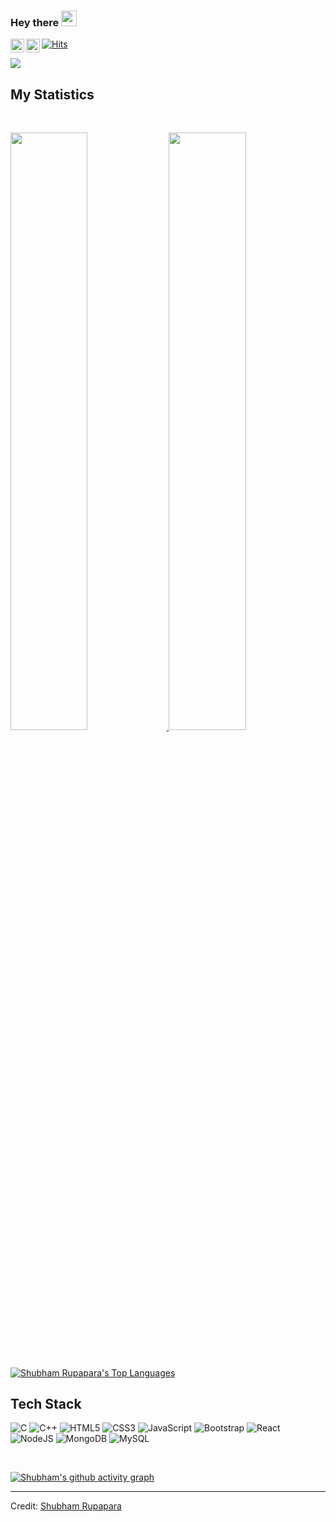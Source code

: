 ### Hey there <img src="https://media.giphy.com/media/hvRJCLFzcasrR4ia7z/giphy.gif" width="25px">

<a href="https://discord.gg/mXAYw7aE">
  <img align="left" alt="Shubham's Discord" width="22px" src="https://github.com/shubhamrupapara/shubhamrupapara/assets/84114759/7c142ff4-edc6-4469-94ac-25e00ef34f99" />
</a>

<a href="https://www.linkedin.com/in/shubham-rupapara">
  <img align="left" alt="Shubham's LinkedIN" width="22px" src="https://github.com/shubhamrupapara/shubhamrupapara/assets/84114759/654ce162-9c22-44a0-a7b8-3c3926d5e0f7" />
</a>
<a href="https://hits.sh/github.com/vivekkakadiya/"><img alt="Hits" src="https://hits.sh/github.com/vivekkakadiya.svg?label=Profile%20views&color=2E3440&labelColor=434C5E"/></a>
<br>


![](https://api.visitorbadge.io/api/VisitorHit?user=estruyf&repo=shubhamrupapara&countColor=blue)
<br>

<p>
</p>


## My Statistics

<br/>
<p align="left">
  <a href="https://github.com/shubhamrupapara">
  <img width="49.5%" src="https://github-readme-stats.vercel.app/api?username=shubhamrupapara&show_icons=true&theme=gruvbox&hide_border=true" />
    <img width="49.5%" src="https://github-readme-streak-stats.herokuapp.com/?user=shubhamrupapara&theme=gruvbox&hide_border=true" />
  </a>
</p>
<br>




  <a href="https://github.com/shubhamrupapara/github-readme-stats"><img alt="Shubham Rupapara's Top Languages" src="https://github-readme-stats.vercel.app/api/top-langs/?username=shubhamrupapara&langs_count=8&count_private=true&layout=compact&theme=react&hide_border=true&bg_color=0D1117" /></a>
  <br/>

## Tech Stack
  ![C](https://img.shields.io/badge/c-%2300599C.svg?style=for-the-badge&logo=c&logoColor=white) ![C++](https://img.shields.io/badge/c++-%2300599C.svg?style=for-the-badge&logo=c%2B%2B&logoColor=white) ![HTML5](https://img.shields.io/badge/html5-%23E34F26.svg?style=for-the-badge&logo=html5&logoColor=white)  ![CSS3](https://img.shields.io/badge/css3-%231572B6.svg?style=for-the-badge&logo=css3&logoColor=white) ![JavaScript](https://img.shields.io/badge/javascript-%23323330.svg?style=for-the-badge&logo=javascript&logoColor=%23F7DF1E) ![Bootstrap](https://img.shields.io/badge/bootstrap-%23563D7C.svg?style=for-the-badge&logo=bootstrap&logoColor=white) ![React](https://img.shields.io/badge/react-%2320232a.svg?style=for-the-badge&logo=react&logoColor=%2361DAFB) ![NodeJS](https://img.shields.io/badge/node.js-6DA55F?style=for-the-badge&logo=node.js&logoColor=white) ![MongoDB](https://img.shields.io/badge/MongoDB-%234ea94b.svg?style=for-the-badge&logo=mongodb&logoColor=white) ![MySQL](https://img.shields.io/badge/mysql-%2300f.svg?style=for-the-badge&logo=mysql&logoColor=white)

  
<br/>

[![Shubham's github activity graph](https://github-readme-activity-graph.vercel.app/graph?username=shubhamrupapara&theme=react-dark)](https://github.com/shubhamrupapara/github-readme-activity-graph)

------

Credit: [Shubham Rupapara](https://github.com/shubhamrupapara)



